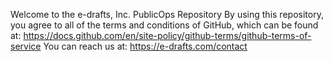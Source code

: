 Welcome to the e-drafts, Inc. PublicOps Repository
By using this repository, you agree to all of the terms and conditions of GitHub, which can be found at:
  https://docs.github.com/en/site-policy/github-terms/github-terms-of-service
You can reach us at:
  https://e-drafts.com/contact
